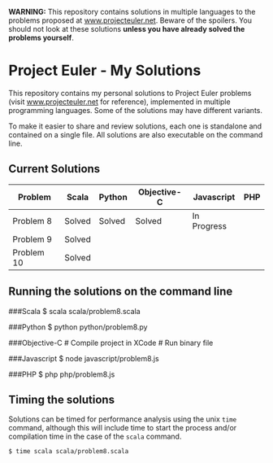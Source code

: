 
**WARNING:** This repository contains solutions in multiple languages to the problems proposed at www.projecteuler.net. Beware of the spoilers. You should not look at these solutions **unless you have already solved the problems yourself**.


Project Euler - My Solutions
============================
This repository contains my personal solutions to Project Euler problems (visit www.projecteuler.net for reference), implemented in multiple programming languages. Some of the solutions may have different variants.

To make it easier to share and review solutions, each one is standalone and contained on a single file. All solutions are also executable on the command line.


Current Solutions
-----------------
| Problem | Scala | Python | Objective-C | Javascript | PHP |
|---------------|----------------|----------------|----------------|----------------|----------------|
| Problem 8 | Solved | Solved | Solved | In Progress |  |
| Problem 9 | Solved |  |  |  |  |
| Problem 10 | Solved |  |  |  |  |

Running the solutions on the command line
-----------------------------------------

###Scala
    $ scala scala/problem8.scala

###Python
    $ python python/problem8.py

###Objective-C
	# Compile project in XCode
	# Run binary file

###Javascript
    $ node javascript/problem8.js

###PHP
    $ php php/problem8.js



Timing the solutions
--------------------

Solutions can be timed for performance analysis using the unix `time` command, although this will include time to start the process and/or compilation time in the case of the `scala` command.

    $ time scala scala/problem8.scala

